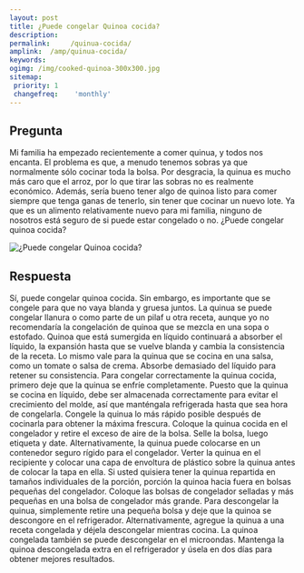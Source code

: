 ```yaml
---
layout: post
title: ¿Puede congelar Quinoa cocida?  
description: 
permalink:     /quinua-cocida/
amplink:  /amp/quinua-cocida/
keywords: 
ogimg: /img/cooked-quinoa-300x300.jpg
sitemap:
 priority: 1
 changefreq:    'monthly'
---
```




## Pregunta

Mi familia ha empezado recientemente a comer quinua, y todos nos encanta. El problema es que, a menudo tenemos sobras ya que normalmente sólo cocinar toda la bolsa. Por desgracia, la quinua es mucho más caro que el arroz, por lo que tirar las sobras no es realmente económico. Además, sería bueno tener algo de quinoa listo para comer siempre que tenga ganas de tenerlo, sin tener que cocinar un nuevo lote. Ya que es un alimento relativamente nuevo para mi familia, ninguno de nosotros está seguro de si puede estar congelado o no. ¿Puede congelar quinoa cocida?


![¿Puede congelar Quinoa cocida?](https://sepuedecongelar.com/img/cooked-quinoa-300x300.jpg "¿Puede congelar Quinoa cocida?" )


## Respuesta

Sí, puede congelar quinoa cocida. Sin embargo, es importante que se congele para que no vaya blanda y gruesa juntos. La quinua se puede congelar llanura o como parte de un pilaf u otra receta, aunque yo no recomendaría la congelación de quinoa que se mezcla en una sopa o estofado. Quinoa que está sumergida en líquido continuará a absorber el líquido, la expansión hasta que se vuelve blanda y cambia la consistencia de la receta. Lo mismo vale para la quinua que se cocina en una salsa, como un tomate o salsa de crema. Absorbe demasiado del líquido para retener su consistencia.
Para congelar correctamente la quinua cocida, primero deje que la quinua se enfríe completamente. Puesto que la quinua se cocina en líquido, debe ser almacenada correctamente para evitar el crecimiento del molde, así que manténgala refrigerada hasta que sea hora de congelarla. Congele la quinua lo más rápido posible después de cocinarla para obtener la máxima frescura.
Coloque la quinua cocida en el congelador y retire el exceso de aire de la bolsa. Selle la bolsa, luego etiqueta y date. Alternativamente, la quinua puede colocarse en un contenedor seguro rígido para el congelador. Verter la quinua en el recipiente y colocar una capa de envoltura de plástico sobre la quinua antes de colocar la tapa en ella.
Si usted quisiera tener la quinua repartida en tamaños individuales de la porción, porción la quinoa hacia fuera en bolsas pequeñas del congelador. Coloque las bolsas de congelador selladas y más pequeñas en una bolsa de congelador más grande. Para descongelar la quinua, simplemente retire una pequeña bolsa y deje que la quinoa se descongore en el refrigerador. Alternativamente, agregue la quinua a una receta congelada y déjela descongelar mientras cocina. La quinoa congelada también se puede descongelar en el microondas. Mantenga la quinoa descongelada extra en el refrigerador y úsela en dos días para obtener mejores resultados.

